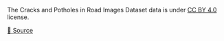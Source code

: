The Cracks and Potholes in Road Images Dataset data is under [CC BY 4.0](https://creativecommons.org/licenses/by/4.0/legalcode) license.

[🔗 Source](https://data.mendeley.com/datasets/t576ydh9v8/4)

